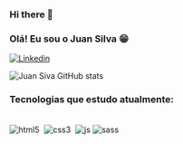 ### Hi there 👋

### Olá! Eu sou o Juan Silva 😁

[![Linkedin](https://img.shields.io/badge/LinkedIn-0077B5?style=for-the-badge&logo=linkedin&logoColor=white)](https://www.linkedin.com/public-profile/settings?lipi=urn%3Ali%3Apage%3Ad_flagship3_profile_self_edit_contact-info%3B7rmh%2Fo5QQWWGyNDNb5y77Q%3D%3D)


![Juan Siva GitHub stats](https://github-readme-stats.vercel.app/api?username=juansilva085&show_icons=true&theme=dracula)

### Tecnologias que estudo atualmente:

<div style="display: inline_block"><br/>
<img align="center" alt= "html5" src="https://img.shields.io/badge/HTML5-E34F26?style=for-the-badge&logo=html5&logoColor=white"/>
<img style="display: inline_block">
<img align="center" alt= "css3" src="https://img.shields.io/badge/CSS3-1572B6?style=for-the-badge&logo=css3&logoColor=white"/>
<img style="display: inline_block">
<img align="center" alt= "js" src="https://img.shields.io/badge/JavaScript-F7DF1E?style=for-the-badge&logo=javascript&logoColor=black"/>
<img align="center" alt= "sass" src="https://img.shields.io/badge/Sass-CC6699?style=for-the-badge&logo=sass&logoColor=white"/>
</div>
